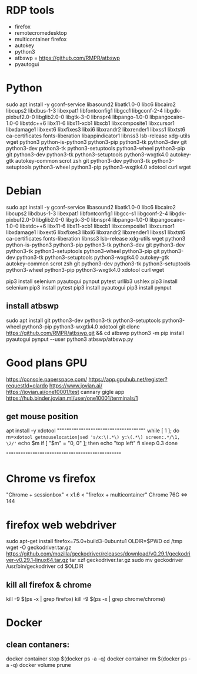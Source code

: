 # RDP tools
- firefox
- remotecromedesktop
- multicontainer firefox
- autokey
- python3
- atbswp = https://github.com/RMPR/atbswp
- pyautogui

# Python
sudo apt install -y gconf-service libasound2 libatk1.0-0 libc6 libcairo2 libcups2 libdbus-1-3 libexpat1 libfontconfig1 libgcc1 libgconf-2-4 libgdk-pixbuf2.0-0 libglib2.0-0 libgtk-3-0 libnspr4 libpango-1.0-0 libpangocairo-1.0-0 libstdc++6 libx11-6 libx11-xcb1 libxcb1 libxcomposite1 libxcursor1 libxdamage1 libxext6 libxfixes3 libxi6 libxrandr2 libxrender1 libxss1 libxtst6 ca-certificates fonts-liberation libappindicator1 libnss3 lsb-release xdg-utils wget python3 python-is-python3 python3-pip python3-tk python3-dev git python3-dev python3-tk python3-setuptools python3-wheel python3-pip git python3-dev python3-tk python3-setuptools python3-wxgtk4.0  autokey-gtk autokey-common scrot zsh git python3-dev python3-tk python3-setuptools python3-wheel python3-pip python3-wxgtk4.0 xdotool curl wget

# Debian
sudo apt install -y gconf-service libasound2 libatk1.0-0 libc6 libcairo2 libcups2 libdbus-1-3 libexpat1 libfontconfig1 libgcc-s1 libgconf-2-4 libgdk-pixbuf2.0-0 libglib2.0-0 libgtk-3-0 libnspr4 libpango-1.0-0 libpangocairo-1.0-0 libstdc++6 libx11-6 libx11-xcb1 libxcb1 libxcomposite1 libxcursor1 libxdamage1 libxext6 libxfixes3 libxi6 libxrandr2 libxrender1 libxss1 libxtst6 ca-certificates fonts-liberation  libnss3 lsb-release xdg-utils wget python3 python-is-python3 python3-pip python3-tk python3-dev git python3-dev python3-tk python3-setuptools python3-wheel python3-pip git python3-dev python3-tk python3-setuptools python3-wxgtk4.0  autokey-gtk autokey-common scrot zsh git python3-dev python3-tk python3-setuptools python3-wheel python3-pip python3-wxgtk4.0 xdotool curl wget

pip3 install selenium  pyautogui pynput   pytest urllib3 ushlex
pip3 install selenium
pip3 install pytest
pip3 install pyautogui 
pip3 install pynput

## install atbswp
sudo apt install git python3-dev python3-tk python3-setuptools python3-wheel python3-pip python3-wxgtk4.0 xdotool
git clone https://github.com/RMPR/atbswp.git && cd atbswp
python3 -m pip install pyautogui pynput --user
python3 atbswp/atbswp.py


# Good plans GPU
https://console.paperspace.com/
https://app.gpuhub.net/register?requestId=olardo
https://www.jovian.ai/  
https://jovian.ai/one10001/test
cannary gigle app
https://hub.binder.jovian.ml/user/one10001/terminals/1

## get mouse position

apt install -y xdotool
"""""""""""""""""""""""""""""""""""""
while [ 1 ];
do
    m=`xdotool getmouselocation|sed 's/x:\(.*\) y:\(.*\) screen:.*/\1, \2/'`
    echo $m
    if [ "$m" = "0, 0" ];
    then
        echo "top left"
    fi
    sleep 0.3
done

""""""""""""""""""""""""""""""""""""""""""""""""


# Chrome vs firefox
"Chrome + sessionbox"  < x1.6 < "firefox + multicontainer"
Chrome 76G <=> 144 

# firefox web webdriver 
sudo apt-get install firefox=75.0+build3-0ubuntu1
OLDIR=$PWD
cd /tmp
wget -O geckodriver.tar.gz https://github.com/mozilla/geckodriver/releases/download/v0.29.1/geckodriver-v0.29.1-linux64.tar.gz
tar xzf geckodriver.tar.gz
sudo mv geckodriver /usr/bin/geckodriver
cd $OLDIR
## kill all firefox & chrome
kill -9 $(ps -x | grep firefox)
kill -9 $(ps -x | grep chrome/chrome)


# Docker
## clean contaners:
docker container stop $(docker ps -a -q)
docker container rm $(docker ps -a -q) 
docker volume prune